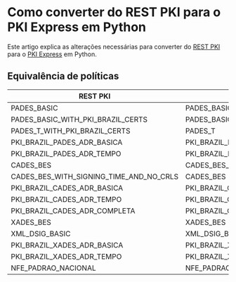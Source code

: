 # Como converter do REST PKI para o PKI Express em Python
Este artigo explica as alterações necessárias para converter do [REST PKI](../../rest-pki/index.md) para o [PKI Express](../index.md) em Python.

## Equivalência de políticas

| REST PKI                                | PKI Express                                       |
|-----------------------------------------|---------------------------------------------------|
| PADES_BASIC                             | PADES_BASIC_WITH_LTV                              |
| PADES_BASIC_WITH_PKI_BRAZIL_CERTS       | PADES_BASIC_WITH_LTV                              |
| PADES_T_WITH_PKI_BRAZIL_CERTS           | PADES_T                                           |
| PKI_BRAZIL_PADES_ADR_BASICA             | PKI_BRAZIL_PADES_ADR_BASICA_WITH_LTV              |
| PKI_BRAZIL_PADES_ADR_TEMPO              | PKI_BRAZIL_PADES_ADR_TEMPO                        |
| CADES_BES                               | CADES_BES_WITH_REVOCATION_VALUES                  |
| CADES_BES_WITH_SIGNING_TIME_AND_NO_CRLS | CADES_BES                                         |
| PKI_BRAZIL_CADES_ADR_BASICA             | PKI_BRAZIL_CADES_ADR_BASICA_WITH_REVOCATION_VALUE |
| PKI_BRAZIL_CADES_ADR_TEMPO              | PKI_BRAZIL_CADES_ADR_TEMPO                        |
| PKI_BRAZIL_CADES_ADR_COMPLETA           | PKI_BRAZIL_CADES_ADR_COMPLETA                     |
| XADES_BES                               | XADES_BES                                         |
| XML_DSIG_BASIC                          | XML_DSIG_BASIC                                    |
| PKI_BRAZIL_XADES_ADR_BASICA             | PKI_BRAZIL_XML_ADR_BASICA                         |
| PKI_BRAZIL_XADES_ADR_TEMPO              | PKI_BRAZIL_XML_ADR_TEMPO                          |
| NFE_PADRAO_NACIONAL                     | NFE_PADRAO_NACIONAL                               |
